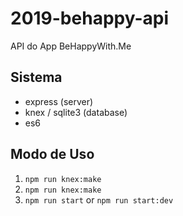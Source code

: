 # 2019-behappy-api
API do App BeHappyWith.Me

## Sistema
- express (server)
- knex / sqlite3 (database)
- es6

## Modo de Uso
1. `npm run knex:make`
2. `npm run knex:make`
3. `npm run start` or `npm run start:dev`